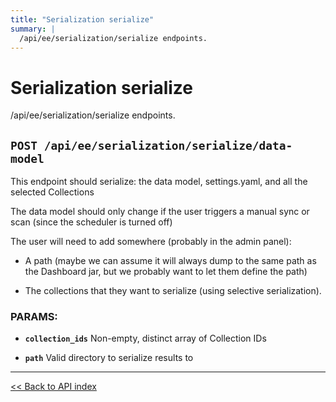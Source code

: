 ```yaml
---
title: "Serialization serialize"
summary: |
  /api/ee/serialization/serialize endpoints.
---
```


# Serialization serialize

/api/ee/serialization/serialize endpoints.

## `POST /api/ee/serialization/serialize/data-model`

This endpoint should serialize: the data model, settings.yaml, and all the selected Collections

  The data model should only change if the user triggers a manual sync or scan (since the scheduler is turned off)

  The user will need to add somewhere (probably in the admin panel):

  - A path (maybe we can assume it will always dump to the same path as the Dashboard jar, but we probably want to let
    them define the path)

  - The collections that they want to serialize (using selective serialization).

### PARAMS:

*  **`collection_ids`** Non-empty, distinct array of Collection IDs

*  **`path`** Valid directory to serialize results to

---

[<< Back to API index](../../api-documentation.md)